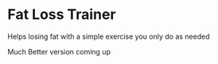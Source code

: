 # Fat Loss Trainer
Helps losing fat with a simple exercise you only do as needed

Much Better version coming up
